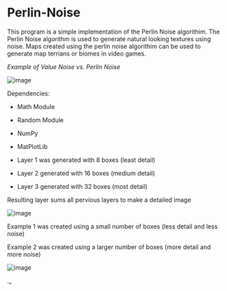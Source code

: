 # Perlin-Noise

This program is a simple implementation of the Perlin Noise algorithim. The Perlin Noise algorithm is used to generate natural looking textures using noise. Maps created using the perlin noise algorithim can be used to generate map terrians or biomes in video games.

_Example of Value Noise vs. Perlin Noise_

![image](https://user-images.githubusercontent.com/85080576/147285124-85331080-9a53-4a0f-bb75-76a94dc62881.png)



Dependencies:
  - Math Module
  - Random Module
  - NumPy
  - MatPlotLib

- Layer 1 was generated with 8 boxes (least detail)
- Layer 2 generated with 16 boxes (medium detail)
- Layer 3 generated with 32 boxes (most detail)

Resulting layer sums all pervious layers to make a detailed image

![image](https://user-images.githubusercontent.com/85080576/147283377-c369e4a5-087d-4200-8dc5-4069851f29ce.png)

Example 1 was created using a small number of boxes (less detail and less noise)

Example 2 was created using a larger number of boxes (more detail and more noise)

![image](https://user-images.githubusercontent.com/85080576/147283513-83b94222-adfa-4e43-9499-dcdb39bf4bb1.png)

._
